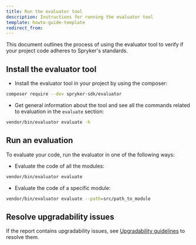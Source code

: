 ```yaml
---
title: Run the evaluator tool
description: Instructions for running the evaluator tool
template: howto-guide-template
redirect_from:
---
```


This document outlines the process of using the evaluator tool to verify if your project code adheres to Spryker's standards.

## Install the evaluator tool

* Install the evaluator tool in your project by using the composer:
```bash
composer require --dev spryker-sdk/evaluator
```

* Get general information about the tool and see all the commands related to evaluation in the `evaluate` section:

```bash
vendor/bin/evaluator evaluate -h
```

## Run an evaluation

To evaluate your code, run the evaluator in one of the following ways:

* Evaluate the code of all the modules:

```bash
vendor/bin/evaluator evaluate
```

* Evaluate the code of a specific module:

```bash
vendor/bin/evaluator evaluate --path=src/path_to_module
```

## Resolve upgradability issues

If the report contains upgradability issues, see [Upgradability guidelines](/docs/scos/dev/guidelines/keeping-a-project-upgradable/upgradability-guidelines/upgradability-guidelines.html) to resolve them.
